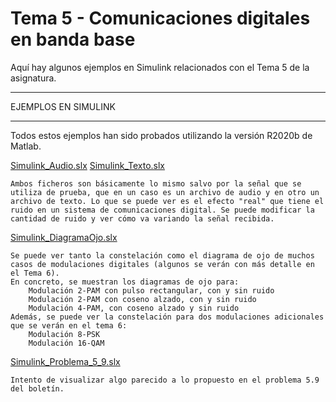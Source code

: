 # Tema 5 - Comunicaciones digitales en banda base
Aquí hay algunos ejemplos en Simulink relacionados con el Tema 5 de la asignatura.

********************
EJEMPLOS EN SIMULINK
********************

Todos estos ejemplos han sido probados utilizando la versión R2020b de Matlab. 

[Simulink_Audio.slx](Simulink_Audio.slx)
[Simulink_Texto.slx](Simulink_Texto.slx)

    Ambos ficheros son básicamente lo mismo salvo por la señal que se utiliza de prueba, que en un caso es un archivo de audio y en otro un archivo de texto. Lo que se puede ver es el efecto "real" que tiene el ruido en un sistema de comunicaciones digital. Se puede modificar la cantidad de ruido y ver cómo va variando la señal recibida. 

[Simulink_DiagramaOjo.slx](Simulink_DiagramaOjo.slx)

    Se puede ver tanto la constelación como el diagrama de ojo de muchos casos de modulaciones digitales (algunos se verán con más detalle en el Tema 6). 
    En concreto, se muestran los diagramas de ojo para: 
        Modulación 2-PAM con pulso rectangular, con y sin ruido
        Modulación 2-PAM con coseno alzado, con y sin ruido
        Modulación 4-PAM, con coseno alzado y sin ruido
    Además, se puede ver la constelación para dos modulaciones adicionales que se verán en el tema 6:
        Modulación 8-PSK
        Modulación 16-QAM

[Simulink_Problema_5_9.slx](Simulink_Problema_5_9.slx)

    Intento de visualizar algo parecido a lo propuesto en el problema 5.9 del boletín.
    

